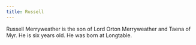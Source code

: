```yaml
---
title: Russell
---
```


Russell Merryweather is the son of Lord Orton Merryweather and Taena of Myr. He is six years old. He was born at Longtable.


